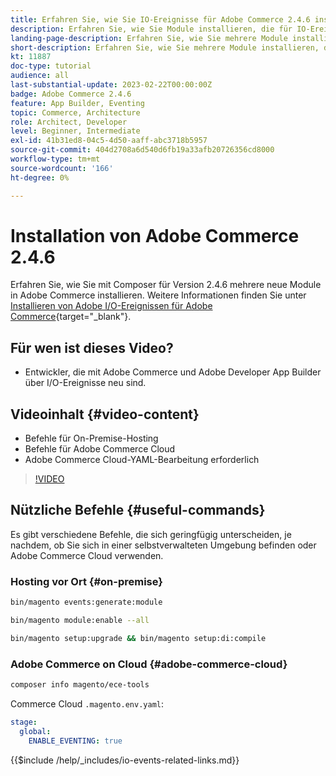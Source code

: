 ```yaml
---
title: Erfahren Sie, wie Sie IO-Ereignisse für Adobe Commerce 2.4.6 installieren.
description: Erfahren Sie, wie Sie Module installieren, die für IO-Ereignisse in Adobe Commerce 2.4.6 zur Verwendung in Adobe Developer App Builder erforderlich sind
landing-page-description: Erfahren Sie, wie Sie mehrere Module installieren, die für Adobe Commerce 2.4.6 erforderlich sind.
short-description: Erfahren Sie, wie Sie mehrere Module installieren, die für Adobe Commerce 2.4.6 erforderlich sind.
kt: 11887
doc-type: tutorial
audience: all
last-substantial-update: 2023-02-22T00:00:00Z
badge: Adobe Commerce 2.4.6
feature: App Builder, Eventing
topic: Commerce, Architecture
role: Architect, Developer
level: Beginner, Intermediate
exl-id: 41b31ed8-04c5-4d50-aaff-abc3718b5957
source-git-commit: 404d2708a6d540d6fb19a33afb20726356cd8000
workflow-type: tm+mt
source-wordcount: '166'
ht-degree: 0%

---
```


# Installation von Adobe Commerce 2.4.6

Erfahren Sie, wie Sie mit Composer für Version 2.4.6 mehrere neue Module in Adobe Commerce installieren. Weitere Informationen finden Sie unter [Installieren von Adobe I/O-Ereignissen für Adobe Commerce](https://developer.adobe.com/commerce/events/get-started/installation/){target="_blank"}.

## Für wen ist dieses Video?

* Entwickler, die mit Adobe Commerce und Adobe Developer App Builder über I/O-Ereignisse neu sind.

## Videoinhalt {#video-content}

* Befehle für On-Premise-Hosting
* Befehle für Adobe Commerce Cloud
* Adobe Commerce Cloud-YAML-Bearbeitung erforderlich

>[!VIDEO](https://video.tv.adobe.com/v/3415795?quality=12&learn=on)

## Nützliche Befehle {#useful-commands}

Es gibt verschiedene Befehle, die sich geringfügig unterscheiden, je nachdem, ob Sie sich in einer selbstverwalteten Umgebung befinden oder Adobe Commerce Cloud verwenden.

### Hosting vor Ort {#on-premise}

```bash
bin/magento events:generate:module

bin/magento module:enable --all

bin/magento setup:upgrade && bin/magento setup:di:compile
```

### Adobe Commerce on Cloud {#adobe-commerce-cloud}

```bash
composer info magento/ece-tools
```

Commerce Cloud `.magento.env.yaml`:

```yaml
stage:
  global:
    ENABLE_EVENTING: true
```

{{$include /help/_includes/io-events-related-links.md}}
